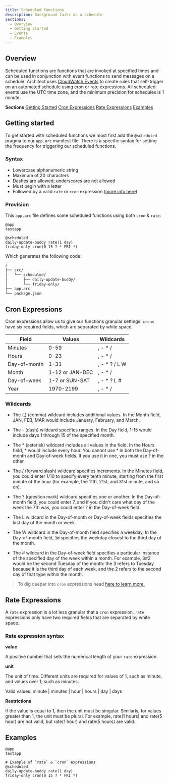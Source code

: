 ```yaml
---
title: Scheduled functions
description: Background tasks on a schedule
sections:
  - Overview
  - Getting started
  - Events
  - Examples
---
```


## Overview

Scheduled functions are functions that are invoked at specified times and can be used in conjunction with event functions to send messages on a schedule. Architect uses [CloudWatch Events](https://docs.aws.amazon.com/AmazonCloudWatch/latest/events/ScheduledEvents.html) to create rules that self-trigger on an automated schedule using cron or rate expressions. All scheduled events use the UTC time zone, and the minimum precision for schedules is 1 minute.

**Sections**
[Getting Started](#getting-started)
[Cron Expressions](#cron-expressions)
[Rate Expressions](#rate-expressions)
[Examples](#examples)

## Getting started

To get started with scheduled functions we must first add the `@scheduled` pragma to our `app.arc` manifest file. There is a specific syntax for setting the frequency for triggering our scheduled functions.

### Syntax
- Lowercase alphanumeric string
- Maximum of 20 characters
- Dashes are allowed; underscores are not allowed
- Must begin with a letter
- Followed by a valid `rate` or `cron` expression ([more info here](https://docs.aws.amazon.com/lambda/latest/dg/tutorial-scheduled-events-schedule-expressions.html))

### Provision

This `app.arc` file defines some scheduled functions using both `cron` & `rate`:

```arc
@app
testapp

@scheduled
daily-update-buddy rate(1 day)
friday-only cron(0 15 ? * FRI *)
```

Which generates the following code:

```bash
/
├── src/
│   └── scheduled/
│       ├── daily-update-buddy/
│       └── friday-only/
├── app.arc
└── package.json
```

## Cron Expressions

Cron expressions allow us to give our functions granular settings. `crons` have six required fields, which are separated by white space.

| Field        | Values          | Wildcards     |
|--------------|-----------------|---------------|
| Minutes      | 0-59            | , - * /       |
| Hours        | 0-23            | , - * /       |
| Day-of-month | 1-31            | , - * ? / L W |
| Month        | 1-12 or JAN-DEC | , - * /       |
| Day-of-week  | 1-7 or SUN-SAT  | , - * ? L #   |
| Year         | 1970-2199       | , - * /       |

### Wildcards

- The (,) (comma) wildcard includes additional values. In the Month field, JAN, FEB, MAR would include January, February, and March.

- The - (dash) wildcard specifies ranges. In the Day field, 1-15 would include days 1 through 15 of the specified month.

- The * (asterisk) wildcard includes all values in the field. In the Hours field, * would include every hour. You cannot use * in both the Day-of-month and Day-of-week fields. If you use it in one, you must use ? in the other.

- The / (forward slash) wildcard specifies increments. In the Minutes field, you could enter 1/10 to specify every tenth minute, starting from the first minute of the hour (for example, the 11th, 21st, and 31st minute, and so on).

- The ? (question mark) wildcard specifies one or another. In the Day-of-month field, you could enter 7, and if you didn't care what day of the week the 7th was, you could enter ? in the Day-of-week field.

- The L wildcard in the Day-of-month or Day-of-week fields specifies the last day of the month or week.

- The W wildcard in the Day-of-month field specifies a weekday. In the Day-of-month field, `3W` specifies the weekday closest to the third day of the month.

- The # wildcard in the Day-of-week field specifies a particular instance of the specified day of the week within a month. For example, 3#2 would be the second Tuesday of the month: the 3 refers to Tuesday because it is the third day of each week, and the 2 refers to the second day of that type within the month.

> To dig deeper into `cron` expressions head [here to learn more.](https://docs.aws.amazon.com/AmazonCloudWatch/latest/events/ScheduledEvents.html#CronExpressions)

## Rate Expressions

A `rate` expression is a lot less granular that a `cron` expression. `rate` expressions only have two required fields that are separated by white space.

### Rate expression syntax

**value**

A positive number that sets the numerical length of your `rate` expression.

**unit**

The unit of time. Different units are required for values of 1, such as minute, and values over 1, such as minutes.

Valid values: minute | minutes | hour | hours | day | days

**Restrictions**

If the value is equal to 1, then the unit must be singular. Similarly, for values greater than 1, the unit must be plural. For example, rate(1 hours) and rate(5 hour) are not valid, but rate(1 hour) and rate(5 hours) are valid.

## Examples

```arc
@app
testapp

# Example of `rate` & `cron` expressions
@scheduled
daily-update-buddy rate(1 day)
friday-only cron(0 15 ? * FRI *)
```
